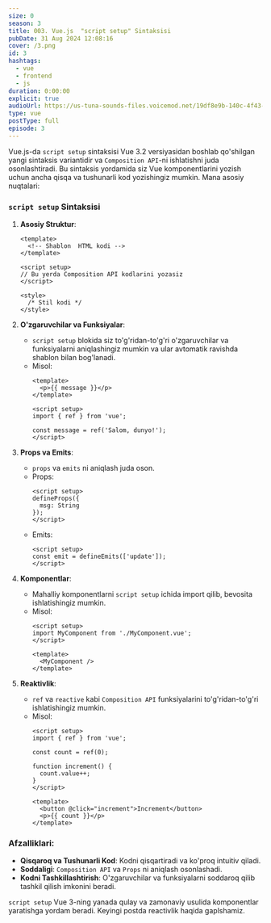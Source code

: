 ```yaml
---
size: 0
season: 3
title: 003. Vue.js  "script setup" Sintaksisi
pubDate: 31 Aug 2024 12:08:16
cover: /3.png
id: 3
hashtags:
  - vue
  - frontend
  - js
duration: 0:00:00
explicit: true
audioUrl: https://us-tuna-sounds-files.voicemod.net/19df8e9b-140c-4f43-8c0e-09c162821765-1658350707858.mp3
type: vue
postType: full
episode: 3
---
```

Vue.js-da `script setup` sintaksisi Vue 3.2 versiyasidan boshlab qo'shilgan yangi sintaksis variantidir va `Composition API`-ni ishlatishni juda osonlashtiradi. Bu sintaksis yordamida siz Vue komponentlarini yozish uchun ancha qisqa va tushunarli kod yozishingiz mumkin. Mana asosiy nuqtalari:

### `script setup` Sintaksisi

1. **Asosiy Struktur**:
   ```vue
   <template>
     <!-- Shablon  HTML kodi -->
   </template>

   <script setup>
   // Bu yerda Composition API kodlarini yozasiz
   </script>

   <style>
     /* Stil kodi */
   </style>
   ```

2. **O'zgaruvchilar va Funksiyalar**:
   - `script setup` blokida siz to'g'ridan-to'g'ri o'zgaruvchilar va funksiyalarni aniqlashingiz mumkin va ular avtomatik ravishda shablon bilan bog'lanadi.
   - Misol:
     ```vue
     <template>
       <p>{{ message }}</p>
     </template>

     <script setup>
     import { ref } from 'vue';

     const message = ref('Salom, dunyo!');
     </script>
     ```

3. **Props va Emits**:
   - `props` va `emits` ni aniqlash juda oson.
   - Props:
     ```vue
     <script setup>
     defineProps({
       msg: String
     });
     </script>
     ```
   - Emits:
     ```vue
     <script setup>
     const emit = defineEmits(['update']);
     </script>
     ```

4. **Komponentlar**:
   - Mahalliy komponentlarni `script setup` ichida import qilib, bevosita ishlatishingiz mumkin.
   - Misol:
     ```vue
     <script setup>
     import MyComponent from './MyComponent.vue';
     </script>

     <template>
       <MyComponent />
     </template>
     ```

5. **Reaktivlik**:
   - `ref` va `reactive` kabi `Composition API` funksiyalarini to'g'ridan-to'g'ri ishlatishingiz mumkin.
   - Misol:
     ```vue
     <script setup>
     import { ref } from 'vue';

     const count = ref(0);

     function increment() {
       count.value++;
     }
     </script>

     <template>
       <button @click="increment">Increment</button>
       <p>{{ count }}</p>
     </template>
     ```

### Afzalliklari:
- **Qisqaroq va Tushunarli Kod**: Kodni qisqartiradi va ko'proq intuitiv qiladi.
- **Soddaligi**: `Composition API` va `Props` ni aniqlash osonlashadi.
- **Kodni Tashkillashtirish**: O'zgaruvchilar va funksiyalarni soddaroq qilib tashkil qilish imkonini beradi.

`script setup` Vue 3-ning yanada qulay va zamonaviy usulida komponentlar yaratishga yordam beradi. Keyingi postda reactivlik haqida gaplshamiz.